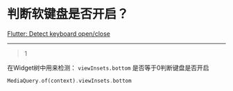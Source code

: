 # 判断软键盘是否开启？
[Flutter: Detect keyboard open/close](https://stackoverflow.com/questions/48750361/flutter-detect-keyboard-open-close)

___



> 1

在Widget树中用来检测： `viewInsets.bottom` 是否等于0判断键盘是否开启

```dart
MediaQuery.of(context).viewInsets.bottom
```



